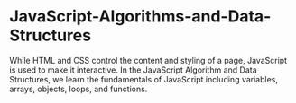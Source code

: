 # JavaScript-Algorithms-and-Data-Structures
While HTML and CSS control the content and styling of a page, JavaScript is used to make it interactive. In the JavaScript Algorithm and Data Structures, we learn the fundamentals of JavaScript including variables, arrays, objects, loops, and functions.
